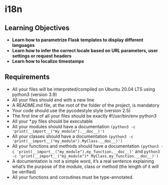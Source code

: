 # i18n

## Learning Objectives

* **Learn how to parametrize Flask templates to display different languages**
* **Learn how to infer the correct locale based on URL parameters, user settings or request headers**
* **Learn how to localize timestamps**

## Requirements

* All your files will be interpreted/compiled on Ubuntu 20.04 LTS using python3 (version 3.9)
* All your files should end with a new line
* A README.md file, at the root of the folder of the project, is mandatory
* Your code should use the pycodestyle style (version 2.5)
* The first line of all your files should be exactly #!/usr/bin/env python3
* All your *.py files should be executable
* All your modules should have a documentation ```(python3 -c 'print(__import__("my_module").__doc__)')```
* All your classes should have a documentation ```(python3 -c 'print(__import__("my_module").MyClass.__doc__)')```
* All your functions and methods should have a documentation ```(python3 -c 'print(__import__("my_module").my_function.__doc__)'``` and ```python3 -c 'print(__import__("my_module")* MyClass.my_function.__doc__)')```
* A documentation is not a simple word, it’s a real sentence explaining what’s the purpose of the module, class or method (the length of it will be verified)
* All your functions and coroutines must be type-annotated.
